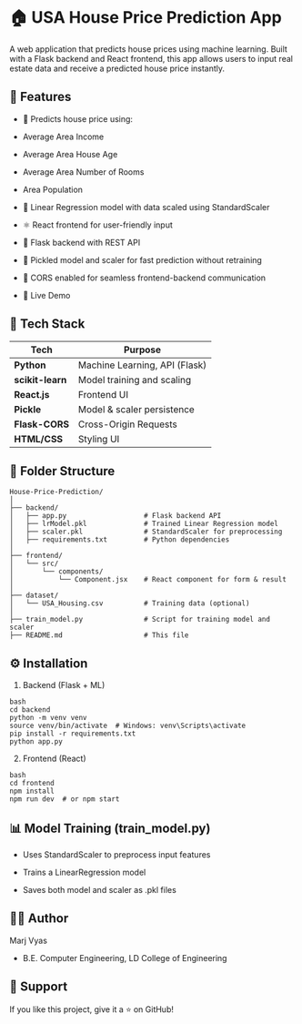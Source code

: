 # 🏠 USA House Price Prediction App
A web application that predicts house prices using machine learning. Built with a Flask backend and React frontend, this app allows users to input real estate data and receive a predicted house price instantly.

## 📌 Features
- 🔢 Predicts house price using:

 - Average Area Income

 - Average Area House Age

 - Average Area Number of Rooms

 - Area Population

- 🔬 Linear Regression model with data scaled using StandardScaler

- ⚛️ React frontend for user-friendly input

- 🐍 Flask backend with REST API

- 🔄 Pickled model and scaler for fast prediction without retraining

- 🔗 CORS enabled for seamless frontend-backend communication

- 🚀 Live Demo

## 🧠 Tech Stack

| Tech             | Purpose                       |
| ---------------- | ----------------------------- |
| **Python**       | Machine Learning, API (Flask) |
| **scikit-learn** | Model training and scaling    |
| **React.js**     | Frontend UI                   |
| **Pickle**       | Model & scaler persistence    |
| **Flask-CORS**   | Cross-Origin Requests         |
| **HTML/CSS**     | Styling UI                    |


## 📁 Folder Structure
```
House-Price-Prediction/
│
├── backend/
│   ├── app.py                   # Flask backend API
│   ├── lrModel.pkl              # Trained Linear Regression model
│   ├── scaler.pkl               # StandardScaler for preprocessing
│   ├── requirements.txt         # Python dependencies
│
├── frontend/
│   └── src/
│       └── components/
│           └── Component.jsx    # React component for form & result
│
├── dataset/
│   └── USA_Housing.csv          # Training data (optional)
│
├── train_model.py               # Script for training model and scaler
├── README.md                    # This file
```
## ⚙️ Installation
1. Backend (Flask + ML)
```
bash
cd backend
python -m venv venv
source venv/bin/activate  # Windows: venv\Scripts\activate
pip install -r requirements.txt
python app.py
```
2. Frontend (React)
```
bash
cd frontend
npm install
npm run dev  # or npm start
```

## 📊 Model Training (train_model.py)

- Uses StandardScaler to preprocess input features

- Trains a LinearRegression model

- Saves both model and scaler as .pkl files

## 👨‍💻 Author
Marj Vyas
- B.E. Computer Engineering, LD College of Engineering

## 🌟 Support
If you like this project, give it a ⭐ on GitHub!
